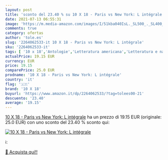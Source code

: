 ```yaml
---
layout: post
title: 'sconto del 23.40 % su 10 X 18 - Paris vs New York: L intégrale  '
date: 2021-07-13 06:55:31
image: 'https://m.media-amazon.com/images/I/51kba040IsL._SL500_._SL400_.jpg'
comments: true
category: ofertas
author: 'tole.es'
slug: '2264062533-it 10 X 18 - Paris vs New York: L intégrale'
sku: '2264062533-it'
tags: [ '10 x 18','Antologie','Letteratura americana','Letteratura e narrativa','Letteratura mondiale','Libri','Lifestyle e guide allo stile','Narrativa letteraria','Racconti e antologie','Tempo libero', ]
actualPrice: 19.15 EUR
currency: EUR
price: 19.15
comparePrice: 25.0 EUR
prodname: '10 X 18 - Paris vs New York: L intégrale'
country: 'it'
flag: '🇮🇹'
brand: '10 X 18'
buyurl: 'https://www.amazon.it/dp/2264062533/?tag=tolees00-21'
descuento: '23.40'
average: '19.15'
---
```


[10 X 18 - Paris vs New York: L intégrale](https://www.amazon.it/dp/2264062533/?tag=tolees00-21) ha un prezzo di 19.15 EUR (originale: 25.0 EUR) con uno sconto del 23.40 % sconto qui:

[![10 X 18 - Paris vs New York: L intégrale](https://m.media-amazon.com/images/I/51kba040IsL._SL500_._SL400_.jpg)](https://www.amazon.it/dp/2264062533/?tag=tolees00-21)

ℹ️:


[🛒 Acquista qui!!](https://www.amazon.it/dp/2264062533/?tag=tolees00-21)
